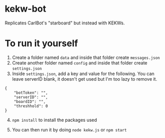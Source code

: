 # kekw-bot
 Replicates CarlBot's "starboard" but instead with KEKWs.

# To run it yourself

1) Create a folder named `data` and inside that folder create `messages.json`
2) Create another folder named `config` and inside that folder create `settings.json`
3) Inside `settings.json`, add a key and value for the following. You can leave serverID blank, it doesn't get used but I'm too lazy to remove it. 
```
{
    "botToken": "",
    "serverID": "",
    "boardID": "",
    "threshhold": 0
}
```

4) `npm install` to install the packages used

5) You can then run it by doing `node kekw.js` or `npm start`